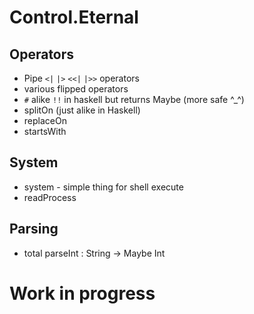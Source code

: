 Control.Eternal
===============

Operators
---------

 - Pipe `<|` `|>` `<<|` `|>>` operators
 - various flipped operators
 - `#` alike `!!` in haskell but returns Maybe (more safe ^_^)
 - splitOn (just alike in Haskell)
 - replaceOn
 - startsWith

System
------

 - system - simple thing for shell execute
 - readProcess
 
Parsing
-------

 - total parseInt : String -> Maybe Int

Work in progress
================
